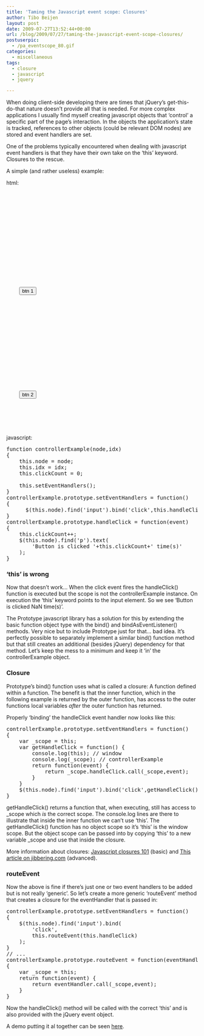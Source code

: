 ```yaml
---
title: 'Taming the Javascript event scope: Closures'
author: Tibo Beijen
layout: post
date: 2009-07-27T13:52:44+00:00
url: /blog/2009/07/27/taming-the-javascript-event-scope-closures/
postuserpic:
  - /pa_eventscope_80.gif
categories:
  - miscellaneous
tags:
  - closure
  - javascript
  - jquery

---
```

When doing client-side developing there are times that jQuery&#8217;s get-this-do-that nature doesn&#8217;t provide all that is needed. For more complex applications I usually find myself creating javascript objects that &#8216;control&#8217; a specific part of the page&#8217;s interaction. In the objects the application&#8217;s state is tracked, references to other objects (could be relevant DOM nodes) are stored and event handlers are set.

One of the problems typically encountered when dealing with javascript event handlers is that they have their own take on the &#8216;this&#8217; keyword. Closures to the rescue.
  
<!--more-->


  
A simple (and rather useless) example:

html:

<pre lang="javascript"></head>



<div id="scope">
  <div>
    <p>
      
    </p>
            
    
    <input type="button" value="btn 1" />
        
  </div>
      
  
  <div>
    <p>
      
    </p>
            
    
    <input type="button" value="btn 2" />
        
  </div>
  
</div>
</pre>


<p>
  javascript:
</p>


<pre lang="javascript">
function controllerExample(node,idx)
{
    this.node = node;
    this.idx = idx;
    this.clickCount = 0;

    this.setEventHandlers();
}
controllerExample.prototype.setEventHandlers = function()
{
      $(this.node).find('input').bind('click',this.handleClick);
}
controllerExample.prototype.handleClick = function(event)
{
    this.clickCount++;
    $(this.node).find('p').text(
        'Button is clicked '+this.clickCount+' time(s)'
    );
}
</pre>


<h3>
  &#8216;this&#8217; is wrong
</h3>


<p>
  Now that doesn&#8217;t work&#8230; When the click event fires the handleClick() function is executed but the scope is not the controllerExample instance. On execution the &#8216;this&#8217; keyword points to the input element. So we see &#8216;Button is clicked NaN time(s)&#8217;.
</p>


<p>
  The Prototype javascript library has a solution for this by extending the basic function object type with the bind() and bindAsEventListener() methods. Very nice but to include Prototype just for that&#8230; bad idea. It&#8217;s perfectly possible to separately implement a similar bind() function method but that still creates an additional (besides jQuery) dependency for that method. Let&#8217;s keep the mess to a minimum and keep it &#8216;in&#8217; the controllerExample object.
</p>


<h3>
  Closure
</h3>


<p>
  Prototype&#8217;s bind() function uses what is called a closure: A function defined within a function. The benefit is that the inner function, which in the following example is returned by the outer function, has access to the outer functions local variables <em>after</em> the outer function has returned.
</p>


<p>
  Properly &#8216;binding&#8217; the handleClick event handler now looks like this:
</p>


<pre lang="javascript">
controllerExample.prototype.setEventHandlers = function()
{
    var _scope = this;
    var getHandleClick = function() {
        console.log(this); // window
        console.log(_scope); // controllerExample
        return function(event) {
            return _scope.handleClick.call(_scope,event);
        }
    }
    $(this.node).find('input').bind('click',getHandleClick());
}
</pre>


<p>
  getHandleClick() returns a function that, when executing, still has access to _scope which <em>is</em> the correct scope. The console.log lines are there to illustrate that inside the inner function we can&#8217;t use &#8216;this&#8217;. The getHandleClick() function has no object scope so it&#8217;s &#8216;this&#8217; is the window scope. But the object scope can be passed into by copying &#8216;this&#8217; to a new variable _scope and use that inside the closure.
</p>


<p>
  More information about closures: <a href="http://www.javascriptkit.com/javatutors/closures.shtml">Javascript closures 101</a> (basic) and <a href="http://www.jibbering.com/faq/faq_notes/closures.html">This article on jibbering.com</a> (advanced).
</p>


<h3>
  routeEvent
</h3>


<p>
  Now the above is fine if there&#8217;s just one or two event handlers to be added but is not really &#8216;generic&#8217;. So let&#8217;s create a more generic &#8216;routeEvent&#8217; method that creates a closure for the eventHandler that is passed in:
</p>


<pre lang="javascript">
controllerExample.prototype.setEventHandlers = function()
{
    $(this.node).find('input').bind(
        'click',
        this.routeEvent(this.handleClick)
    );
}
// ...
controllerExample.prototype.routeEvent = function(eventHandler)
{
    var _scope = this;
    return function(event) {
        return eventHandler.call(_scope,event);
    }
}
</pre>


<p>
  Now the handleClick() method will be called with the correct &#8216;this&#8217; and is also provided with the jQuery event object.
</p>


<p>
  A demo putting it al together can be seen <a href="/static/event_scope_closure/">here</a>.
</p>